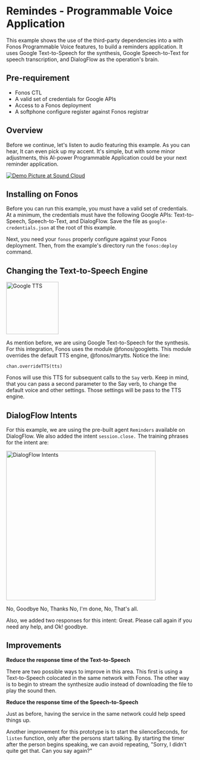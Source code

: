 # Remindes - Programmable Voice Application

This example shows the use of the third-party dependencies into a with Fonos Programmable Voice features, to build a reminders application. It uses Google Text-to-Speech for the synthesis, Google Speech-to-Text for speech transcription, and DialogFlow as the operation's brain.

## Pre-requirement

- Fonos CTL 
- A valid set of credentials for Google APIs
- Access to a Fonos deployment
- A softphone configure register against Fonos registrar

## Overview

Before we continue, let's listen to audio featuring this example. As you can hear, It can even pick up my accent. It's simple, but with some minor adjustments, this AI-power Programmable Application could be your next reminder application.

[![Demo Picture at Sound Cloud](https://raw.githubusercontent.com/fonoster/fonos/master/examples/dialog/assets/prototype-recording.png)](https://soundcloud.com/pedro-sanders/dialog-example)

## Installing on Fonos

Before you can run this example, you must have a valid set of credentials. At a minimum, the credentials must have the following Google APIs: Text-to-Speech, Speech-to-Text, and DialogFlow. Save the file as `google-credentials.json` at the root of this example.

Next, you need your `fonos` properly configure against your Fonos deployment. Then, from the example's directory run the `fonos:deploy` command.

## Changing the Text-to-Speech Engine

<img alt="Google TTS" src="https://raw.githubusercontent.com/fonoster/fonos/master/examples/dialog/assets/googletts.png" height="140" />

As mention before, we are using Google Text-to-Speech for the synthesis.    For this integration, Fonos uses the module @fonos/googletts. This module overrides the default TTS engine, @fonos/marytts. Notice the line:

```
chan.overrideTTS(tts)
```

Fonos will use this TTS for subsequent calls to the `Say` verb. Keep in mind, that you can pass a second parameter to the Say verb, to change the default voice and other settings. Those settings will be pass to the TTS engine. 

## DialogFlow Intents

For this example, we are using the pre-built agent `Reminders` available on DialogFlow. We also added the intent `session.close.` The training phrases for the intent are: 

<img alt="DialogFlow Intents" src="https://raw.githubusercontent.com/fonoster/fonos/master/examples/dialog/assets/dialogflow-intents.png" height="400" />

No, Goodbye
No, Thanks
No, I'm done, 
No, That's all.

Also, we added two responses for this intent: Great. Please call again if you need any help, and Ok! goodbye.

## Improvements

**Reduce the response time of the Text-to-Speech**

There are two possible ways to improve in this area. This first is using a Text-to-Speech colocated in the same network with Fonos. The other way is to begin to stream the synthesize audio instead of downloading the file to play the sound then.

**Reduce the response time of the Speech-to-Speech**

Just as before, having the service in the same network could help speed things up.

Another improvement for this prototype is to start the silenceSeconds, for `listen` function, only after the persons start talking. By starting the timer after the person begins speaking, we can avoid repeating, "Sorry, I didn't quite get that. Can you say again?"

